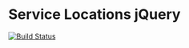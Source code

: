 # Service Locations jQuery 
[![Build Status](http://ci.lagrz.com/lagrz/atmc_service_locations/badge)](http://ci.lagrz.com/lagrz/atmc_service_locations/)